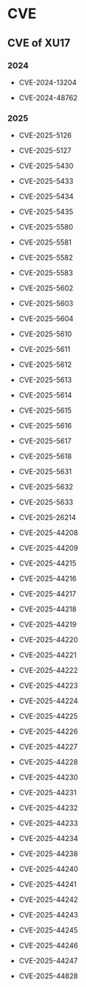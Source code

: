 # CVE
## CVE of XU17

### 2024

- CVE-2024-13204  

- CVE-2024-48762  

### 2025

- CVE-2025-5126  
- CVE-2025-5127  

- CVE-2025-5430

- CVE-2025-5433

- CVE-2025-5434

- CVE-2025-5435

- CVE-2025-5580

- CVE-2025-5581
- CVE-2025-5582
- CVE-2025-5583
- CVE-2025-5602
- CVE-2025-5603
- CVE-2025-5604

- CVE-2025-5610
- CVE-2025-5611
- CVE-2025-5612
- CVE-2025-5613
- CVE-2025-5614
- CVE-2025-5615
- CVE-2025-5616
- CVE-2025-5617
- CVE-2025-5618
- CVE-2025-5631
- CVE-2025-5632
- CVE-2025-5633

- CVE-2025-26214  
- CVE-2025-44208  
- CVE-2025-44209  
- CVE-2025-44215  
- CVE-2025-44216  
- CVE-2025-44217  
- CVE-2025-44218  
- CVE-2025-44219  
- CVE-2025-44220  
- CVE-2025-44221  
- CVE-2025-44222  
- CVE-2025-44223  
- CVE-2025-44224  
- CVE-2025-44225  
- CVE-2025-44226  
- CVE-2025-44227  
- CVE-2025-44228  
- CVE-2025-44230  
- CVE-2025-44231  
- CVE-2025-44232  
- CVE-2025-44233  
- CVE-2025-44234  
- CVE-2025-44238  
- CVE-2025-44240  
- CVE-2025-44241  
- CVE-2025-44242  
- CVE-2025-44243  
- CVE-2025-44245  
- CVE-2025-44246  
- CVE-2025-44247
- CVE-2025-44828
